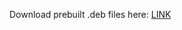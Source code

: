 Download prebuilt .deb files here: [LINK](https://docs.google.com/uc?export=download&id=YourIndividualID)

